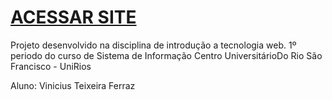 # [ACESSAR SITE](https://viniciussferr.github.io/Galeria-cl-ssica/index.html)

Projeto desenvolvido na disciplina de introdução a tecnologia web.
1º periodo do curso de Sistema de Informação
Centro UniversitárioDo Rio São Francisco - UniRios

Aluno: Vinicius Teixeira Ferraz
